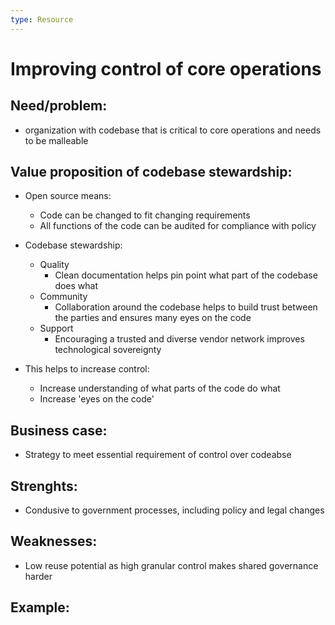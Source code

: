 ```yaml
---
type: Resource
---
```


# Improving control of core operations

## Need/problem: 

* organization with codebase that is critical to core operations and needs to be malleable 

## Value proposition of codebase stewardship: 

* Open source means:
  * Code can be changed to fit changing requirements
  * All functions of the code can be audited for compliance with policy

* Codebase stewardship:
  * Quality
    * Clean documentation helps pin point what part of the codebase does what
  * Community
    * Collaboration around the codebase helps to build trust between the parties and ensures many eyes on the code
  * Support
    * Encouraging a trusted and diverse vendor network improves technological sovereignty 

* This helps to increase control:
  * Increase understanding of what parts of the code do what
  * Increase 'eyes on the code'

## Business case: 

* Strategy to meet essential requirement of control over codeabse

## Strenghts:

* Condusive to government processes, including policy and legal changes 

## Weaknesses:

* Low reuse potential as high granular control makes shared governance harder

## Example: